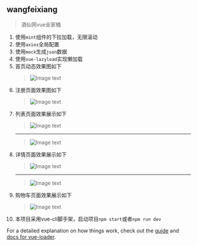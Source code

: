## wangfeixiang

> 酒仙网vue全家桶

1. 使用`mint`组件的下拉加载，无限滚动
2. 使用`axios`全局配置
3. 使用`mock`生成`json`数据
4. 使用`vue-lazyload`实现懒加载
5. 首页动态效果图如下
   > ![Image text](./01.gif)
6. 注册页面效果图如下
   > ![Image text](./02.gif)
7. 列表页面效果展示如下
   > ![Image text](./03.gif)
   ------------------------------------------
   > ![Image text](./06.gif)
8. 详情页面效果展示如下
   > ![Image text](./04.gif)
   ------------------------------------------
   > ![Image text](./05.gif)
9. 购物车页面效果展示如下
   > ![Image text](./07.gif)
10. 本项目采用vue-cli脚手架，启动项目`npm start`或者`npm run dev`


For a detailed explanation on how things work, check out the [guide](http://vuejs-templates.github.io/webpack/) and [docs for vue-loader](http://vuejs.github.io/vue-loader).
